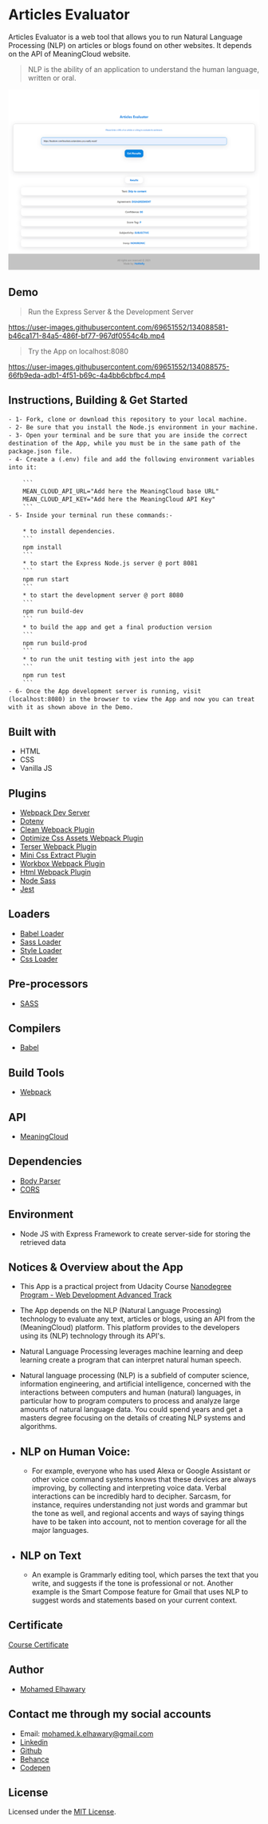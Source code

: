 # Articles Evaluator

Articles Evaluator is a web tool that allows you to run Natural Language Processing (NLP) on articles or blogs found on other websites. It depends on the API of MeaningCloud website.

> NLP is the ability of an application to understand the human language, written or oral.

![Screenshot](preview.png) 

## Demo

> Run the Express Server & the Development Server

https://user-images.githubusercontent.com/69651552/134088581-b46ca171-84a5-486f-bf77-967df0554c4b.mp4

> Try the App on localhost:8080

https://user-images.githubusercontent.com/69651552/134088575-66fb9eda-adb1-4f51-b69c-4a4bb6cbfbc4.mp4

## Instructions, Building & Get Started 
 
    - 1- Fork, clone or download this repository to your local machine.
    - 2- Be sure that you install the Node.js environment in your machine.
    - 3- Open your terminal and be sure that you are inside the correct destination of the App, while you must be in the same path of the package.json file.  
    - 4- Create a (.env) file and add the following environment variables into it:

		```
		MEAN_CLOUD_API_URL="Add here the MeaningCloud base URL"
		MEAN_CLOUD_API_KEY="Add here the MeaningCloud API Key"
		```
    - 5- Inside your terminal run these commands:-
    
        * to install dependencies.
        ```
        npm install
        ```
        * to start the Express Node.js server @ port 8081
        ```
        npm run start
        ```
        * to start the development server @ port 8080
        ```
        npm run build-dev
        ```
        * to build the app and get a final production version
        ```
        npm run build-prod
        ```
        * to run the unit testing with jest into the app
        ```
        npm run test
        ```
    - 6- Once the App development server is running, visit (localhost:8080) in the browser to view the App and now you can treat with it as shown above in the Demo.

## Built with

* HTML
* CSS
* Vanilla JS

## Plugins

* [Webpack Dev Server](https://webpack.js.org/configuration/dev-server/)
* [Dotenv](https://www.npmjs.com/package/dotenv-webpack)
* [Clean Webpack Plugin](https://www.npmjs.com/package/clean-webpack-plugin)
* [Optimize Css Assets Webpack Plugin](https://www.npmjs.com/package/optimize-css-assets-webpack-plugin)
* [Terser Webpack Plugin](https://www.npmjs.com/package/terser-webpack-plugin)
* [Mini Css Extract Plugin](https://www.npmjs.com/package/mini-css-extract-plugin)
* [Workbox Webpack Plugin](https://www.npmjs.com/package/workbox-webpack-plugin)
* [Html Webpack Plugin](https://www.npmjs.com/package/html-webpack-plugin)
* [Node Sass](https://www.npmjs.com/package/node-sass)
* [Jest](https://jestjs.io/)

## Loaders

* [Babel Loader](https://www.npmjs.com/package/babel-loader)
* [Sass Loader](https://www.npmjs.com/package/sass-loader)
* [Style Loader](https://www.npmjs.com/package/style-loader)
* [Css Loader](https://www.npmjs.com/package/css-loader)

## Pre-processors

* [SASS](https://sass-lang.com/)

## Compilers

* [Babel](https://babeljs.io/)

## Build Tools

* [Webpack](https://webpack.js.org/)

## API

* [MeaningCloud](https://www.meaningcloud.com/) 

## Dependencies 

* [Body Parser](https://www.npmjs.com/package/body-parser)
* [CORS](https://www.npmjs.com/package/cors)

## Environment  

* Node JS with Express Framework to create server-side for storing the retrieved data

## Notices & Overview about the App

- This App is a practical project from Udacity Course [Nanodegree Program - Web Development Advanced Track](https://www.udacity.com/course/intro-to-programming-nanodegree--nd000)

- The App depends on the NLP (Natural Language Processing) technology to evaluate any text, articles or blogs, using an API from the (MeaningCloud) platform. This platform provides to the developers using its (NLP) technology through its API's. 

- Natural Language Processing leverages machine learning and deep learning create a program that can interpret natural human speech.

- Natural language processing (NLP) is a subfield of computer science, information engineering, and artificial intelligence, concerned with the interactions between computers and human (natural) languages, in particular how to program computers to process and analyze large amounts of natural language data. You could spend years and get a masters degree focusing on the details of creating NLP systems and algorithms.

- NLP on Human Voice: 
  --------------------
  * For example, everyone who has used Alexa or Google Assistant or other voice command systems knows that these devices are always improving, by collecting and interpreting voice data. Verbal interactions can be incredibly hard to decipher. Sarcasm, for instance, requires understanding not just words and grammar but the tone as well, and regional accents and ways of saying things have to be taken into account, not to mention coverage for all the major languages.

- NLP on Text
  ---------------------
  * An example is Grammarly editing tool, which parses the text that you write, and suggests if the tone is professional or not. Another example is the Smart Compose feature for Gmail that uses NLP to suggest words and statements based on your current context.

## Certificate

[Course Certificate](Certificate.pdf)

## Author

* [Mohamed Elhawary](https://www.linkedin.com/in/mohamed-elhawary14/) 

## Contact me through my social accounts

* Email: mohamed.k.elhawary@gmail.com
* [Linkedin](https://www.linkedin.com/in/mohamed-elhawary14/)
* [Github](https://github.com/Mohamed-Elhawary)  
* [Behance](https://www.behance.net/mohamed-elhawary14)
* [Codepen](https://codepen.io/Mohamed-ElHawary)

## License

Licensed under the [MIT License](LICENSE).